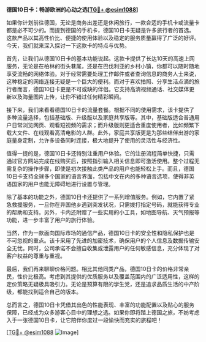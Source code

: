 **德国10日卡：畅游欧洲的心动之选[[TG💪+ @esim1088](https://t.me/s/esim1088)]**

如果你计划前往德国，无论是商务出差还是休闲旅行，一款合适的手机卡或流量卡都是必不可少的。而提到德国的手机卡，德国10日卡无疑是许多旅行者的首选。这款产品以其高性价比、便捷的使用体验以及稳定的服务质量赢得了广泛的好评。今天，我们就来深入探讨一下这款卡的特点与优势。

首先，让我们从德国10日卡的基本功能说起。这款卡提供了长达10天的高速上网服务，无论是在柏林的街头巷尾，还是在巴伐利亚的乡村小镇，你都可以随时随地享受流畅的网络体验。对于经常需要处理工作邮件或者查询信息的商务人士来说，这种稳定的网络连接无疑是一个巨大的便利。而对于喜欢拍照、分享生活点滴的旅行者而言，德国10日卡更是不可或缺的伴侣。它支持高清视频通话、社交媒体更新以及海量图片上传，让你不错过任何精彩瞬间。

接下来，我们来看看德国10日卡的流量套餐。根据不同的使用需求，该卡提供了多种流量选择，包括基础版、升级版以及家庭共享版等。其中，基础版适合普通用户日常浏览网页、观看短视频的需求；而升级版则更适合重度使用者，比如频繁下载大文件、在线观看高清电影的人群。此外，家庭共享版更是为那些结伴出游的家庭量身定制，允许多设备同时连接，极大地提升了使用的灵活性与经济性。

值得一提的是，德国10日卡还特别注重用户体验。它的注册流程简单快捷，只需通过官方网站完成在线购买后，按照指引输入相关信息即可激活使用。整个过程无需复杂的操作步骤，即使是初次接触此类产品的用户也能轻松上手。而且，德国10日卡支持全球多个国家的语言界面，包括中文在内的多种语言选项，使得非英语国家的用户也能无障碍地进行设置与管理。

除了基本的功能之外，德国10日卡还提供了一系列增值服务。例如，它内置了紧急救援服务，一旦你在异国他乡遇到突发状况，只需拨打指定号码，就能获得专业的帮助和支持。另外，卡内还附赠了一些实用的小工具，如地图导航、天气预报等功能，进一步丰富了用户的旅行体验。

当然，作为一款面向国际市场的通信产品，德国10日卡的安全性和隐私保护也是不可忽视的重点。该卡采用了先进的加密技术，确保用户的个人信息及数据传输安全无忧。同时，公司承诺不会擅自收集或泄露用户的任何敏感信息，充分体现了对客户权益的尊重与重视。

最后，我们再来聊聊价格问题。相比其他同类产品，德国10日卡的价格非常亲民，性价比极高。考虑到其提供的优质服务以及覆盖范围内的广泛适用性，这样的定价策略无疑极具吸引力。无论是预算有限的学生党，还是追求品质生活的中产阶级，都能找到适合自己的版本。

总而言之，德国10日卡凭借其出色的性能表现、丰富的功能配置以及贴心的服务保障，已经成为众多游客心目中的理想之选。如果你即将踏上德国之旅，不妨考虑入手一张德国10日卡，让它陪伴你度过一段愉快而充实的旅程吧！

[[TG💪+ @esim1088](https://t.me/s/esim1088) ![Image](https://i.postimg.cc/4NQfJmqS/Snipaste-2025-05-13-00-14-12.png)]